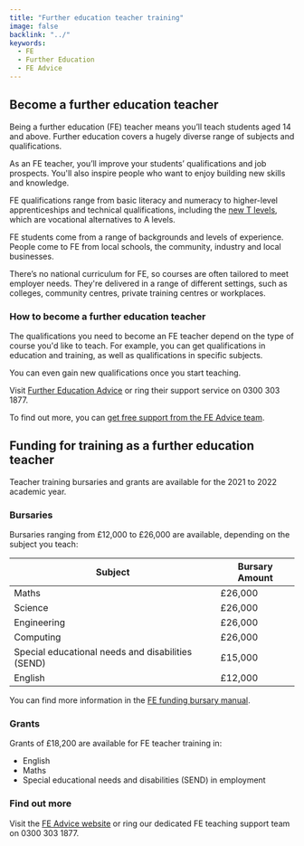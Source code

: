 ```yaml
---
title: "Further education teacher training"
image: false
backlink: "../"
keywords:
  - FE
  - Further Education
  - FE Advice
---
```


## Become a further education teacher

Being a further education (FE) teacher means you’ll teach students aged 14 and above. Further education covers a hugely diverse range of subjects and qualifications.

As an FE teacher, you’ll improve your students’ qualifications and job prospects. You'll also inspire people who want to enjoy building new skills and knowledge.

FE qualifications range from basic literacy and numeracy to higher-level apprenticeships and technical qualifications, including the <a href='https://www.gov.uk/government/publications/introduction-of-t-levels/introduction-of-t-levels'>new T levels</a>, which are vocational alternatives to A levels.

FE students come from a range of backgrounds and levels of experience. People come to FE from local schools, the community, industry and local businesses.

There’s no national curriculum for FE, so courses are often tailored to meet employer needs. They're delivered in a range of different settings, such as colleges, community centres, private training centres or workplaces.

### How to become a further education teacher

The qualifications you need to become an FE teacher depend on the type of course you'd like to teach. For example, you can get qualifications in education and training, as well as qualifications in specific subjects. 

You can even gain new qualifications once you start teaching. 

Visit <a href='https://www.feadvice.org.uk/i-want-work-fe-skills-sector'>Further Education Advice</a> or ring their support service on 0300 303 1877.

To find out more, you can <a href='https://www.feadvice.org.uk/i-want-work-fe-skills-sector'>get free support from the FE Advice team</a>.

## Funding for training as a further education teacher

Teacher training bursaries and grants are available for the 2021 to 2022 academic year.

### Bursaries

Bursaries ranging from £12,000 to £26,000 are available, depending on the subject you teach:

| Subject                       | Bursary Amount |
| -------                       | -----   |
| Maths                         | £26,000 |
| Science                       | £26,000 |
| Engineering                   | £26,000 |
| Computing                     | £26,000 |
| Special educational needs and disabilities (SEND)| £15,000 |
| English                       | £12,000 |

You can find more information in the <a href='https://www.gov.uk/government/publications/fe-funding-initial-teacher-education-ite-2021-to-2022'>FE funding bursary manual</a>.

### Grants

Grants of £18,200 are available for FE teacher training in:

* English
* Maths
* Special educational needs and disabilities (SEND) in employment

### Find out more

Visit the <a href='https://www.feadvice.org.uk/i-want-work-fe-skills-sector'>FE Advice website</a> or ring our dedicated FE teaching support team on 0300 303 1877.
